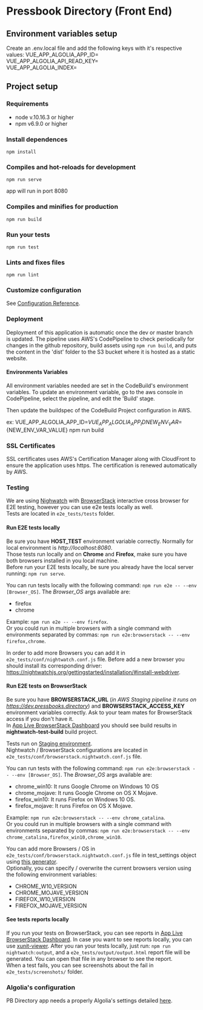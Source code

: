 # Pressbook Directory (Front End)

## Environment variables setup
Create an .env.local file and add the following keys with it's respective values:
VUE_APP_ALGOLIA_APP_ID=  
VUE_APP_ALGOLIA_API_READ_KEY=  
VUE_APP_ALGOLIA_INDEX=  

## Project setup
### Requirements
- node v.10.16.3 or higher
- npm v6.9.0 or higher

### Install dependences
```
npm install
```

### Compiles and hot-reloads for development
```
npm run serve
```
app will run in port 8080

### Compiles and minifies for production
```
npm run build
```

### Run your tests
```
npm run test
```

### Lints and fixes files
```
npm run lint
```

### Customize configuration
See [Configuration Reference](https://cli.vuejs.org/config/).
### Deployment
Deployment of this application is automatic once the dev or master branch is updated.
The pipeline uses AWS's CodePipeline to check periodically for changes in the github repository, 
build assets using `npm run build`, 
and puts the content in the 'dist' folder to the S3 bucket where it is hosted as a static website.

#### Environments Variables
All environment variables needed are set in the CodeBuild's environment variables.
To update an environment variable, go to the aws console in CodePipeline, select the pipeline, and
edit the 'Build' stage.

Then update the buildspec of the CodeBuild Project configuration in AWS.

ex: VUE_APP_ALGOLIA_APP_ID=${VUE_APP_ALGOLIA_APP_ID} NEW_ENV_VAR=${NEW_ENV_VAR_VALUE} npm run build

### SSL Certificates
SSL certificates uses AWS's Certification Manager along with CloudFront
to ensure the application uses https. The certification is renewed automatically by AWS.

### Testing
We are using [Nighwatch](http://nightwatchjs.org/) with [BrowserStack](https://browserstack.com) interactive cross 
browser for E2E testing, however you can use e2e tests locally as well.  
Tests are located in `e2e_tests/tests` folder. 
#### Run E2E tests locally
Be sure you have **HOST_TEST** environment variable correctly. Normally for local environment is *http://localhost:8080*.  
Those tests run locally and on **Chrome** and **Firefox**, make sure you have both browsers installed in you local machine.  
Before run your E2E tests locally, be sure you already have the local server running: `npm run serve`.

You can run tests locally with the following command:  `npm run e2e -- --env [Browser_OS]`. The *Browser_OS* args available are:  
- firefox
- chrome  

Example: `npm run e2e -- --env firefox`.  
Or you could run in multiple browsers with a single command with environments separated by commas: `npm run e2e:browserstack -- --env firefox,chrome`.

In order to add more Browsers you can add it in `e2e_tests/conf/nightwatch.conf.js` file. Before add a new browser you should install
its corresponding driver: https://nightwatchjs.org/gettingstarted/installation/#install-webdriver.

#### Run E2E tests on BrowserStack
Be sure you have **BROWSERSTACK_URL** (*in AWS Staging pipeline it runs on https://dev.pressbooks.directory*) and **BROWSERSTACK_ACCESS_KEY** environment variables correctly. Ask to your team mates for BrowserStack access if you don't have it.  
In [App Live BrowserStack Dashboard](https://automate.browserstack.com/dashboard/v2/) you should see build results in **nightwatch-test-build** build project.  

Tests run on [Staging environment](https://staging.pressbooks.directory).  
Nightwatch / BrowserStack configurations are located in `e2e_tests/conf/browserstack.nightwatch.conf.js` file.

You can run tests with the following command:  `npm run e2e:browserstack -- --env [Browser_OS]`. The *Browser_OS* args available are:  
- chrome_win10: It runs Google Chrome on Windows 10 OS
- chrome_mojave: It runs Google Chrome on OS X Mojave.
- firefox_win10: It runs Firefox on Windows 10 OS.
- firefox_mojave: It runs Firefox on OS X Mojave.  

Example: `npm run e2e:browserstack -- --env chrome_catalina`.  
Or you could run in multiple browsers with a single command with environments separated by commas: `npm run e2e:browserstack -- --env chrome_catalina,firefox_win10,chrome_win10`.  

You can add more Browsers / OS in `e2e_tests/conf/browserstack.nightwatch.conf.js` file in test_settings object using [this generator](https://www.browserstack.com/automate/capabilities).  
Optionally, you can specify / overwrite the current browsers version using the following environment variables:  
- CHROME_W10_VERSION
- CHROME_MOJAVE_VERSION
- FIREFOX_W10_VERSION
- FIREFOX_MOJAVE_VERSION

#### See tests reports locally
If you run your tests on BrowserStack, you can see reports in [App Live BrowserStack Dashboard](https://automate.browserstack.com/dashboard/v2/). 
In case you want to see reports locally, you can use [xunit-viewer](https://github.com/lukejpreston/xunit-viewer). After you ran your tests locally, 
just run: `npm run nightwatch:output`, and a `e2e_tests/output/output.html` report file will be generated. You can open that file in any browser to see the report.  
When a test fails, you can see screenshots about the fail in `e2e_tests/screenshots/` folder.

### Algolia's configuration

PB Directory app needs a properly Algolia's settings detailed [here](https://docs.google.com/document/d/1SNf7jIelkXwzzAxEbGSjEL59GMDeh3o3wH7myY3LfBM/edit#).

